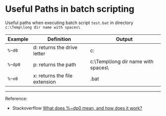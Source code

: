 # Useful Paths in batch scripting

Useful paths when executing batch script `test.bat` in directory `c:\Temp\long dir name with spaces\`

| Example    | Definition                  | Output                             |
|------------|-----------------------------|------------------------------------|
| `%~d0`     | d: returns the drive letter | c:                                 |
| `%~dp0`    | p: returns the path         | c:\Temp\long dir name with spaces\ |
| `%~x0`     | x: returns the file extension  | .bat                            |

---
Reference:
- Stackoverflow [What does %~dp0 mean, and how does it work?](http://stackoverflow.com/questions/5034076/what-does-dp0-mean-and-how-does-it-work)
